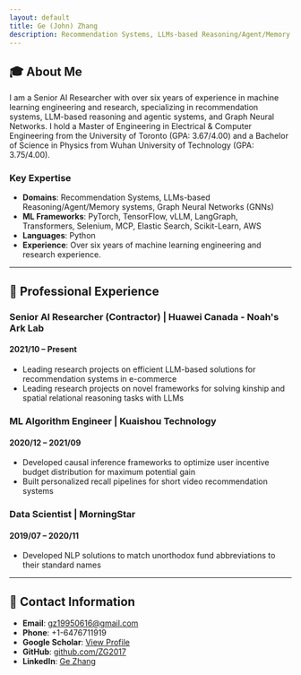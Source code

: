 ```yaml
---
layout: default
title: Ge (John) Zhang
description: Recommendation Systems, LLMs-based Reasoning/Agent/Memory systems, Graph Neural Networks (GNNs)
---
```


## 🎓 About Me

I am a Senior AI Researcher with over six years of experience in machine learning engineering and research, specializing in recommendation systems, LLM-based reasoning and agentic systems, and Graph Neural Networks. I hold a Master of Engineering in Electrical & Computer Engineering from the University of Toronto (GPA: 3.67/4.00) and a Bachelor of Science in Physics from Wuhan University of Technology (GPA: 3.75/4.00).

### Key Expertise
- **Domains**: Recommendation Systems, LLMs-based Reasoning/Agent/Memory systems, Graph Neural Networks (GNNs)
- **ML Frameworks**: PyTorch, TensorFlow, vLLM, LangGraph, Transformers, Selenium, MCP, Elastic Search, Scikit-Learn, AWS
- **Languages**: Python
- **Experience**: Over six years of machine learning engineering and research experience.

---

## 💼 Professional Experience

### **Senior AI Researcher (Contractor)** | Huawei Canada - Noah's Ark Lab
#### 2021/10 – Present
- Leading research projects on efficient LLM-based solutions for recommendation systems in e-commerce
- Leading research projects on novel frameworks for solving kinship and spatial relational reasoning tasks with LLMs

### **ML Algorithm Engineer** | Kuaishou Technology
#### 2020/12 – 2021/09
- Developed causal inference frameworks to optimize user incentive budget distribution for maximum potential gain
- Built personalized recall pipelines for short video recommendation systems

### **Data Scientist** | MorningStar
#### 2019/07 – 2020/11
- Developed NLP solutions to match unorthodox fund abbreviations to their standard names

---

## 📧 Contact Information

- **Email**: [gz19950616@gmail.com](mailto:gz19950616@gmail.com)
- **Phone**: +1-6476711919
- **Google Scholar**: [View Profile](https://scholar.google.ca/citations?user=_YDDusIAAAAJ&hl=en)
- **GitHub**: [github.com/ZG2017](https://github.com/ZG2017)
- **LinkedIn**: [Ge Zhang](https://www.linkedin.com/in/ge-zhang-21a836179/)
